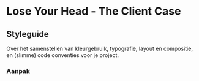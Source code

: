 # Lose Your Head - The Client Case

## Styleguide
Over het samenstellen van kleurgebruik, typografie, layout en compositie, en (slimme) code conventies voor je project.

### Aanpak

<!-- Workshop over kleur, kleurenpallet en handige code -->

<!--
Sprint 4: 

Interface inventory

Je begint met het in kaart brengen van alle onderdelen van de huisstijl en gemaakte websites. Het resultaat is een interface inventory, een verzameling van alle gemaakte interface elementen zoals typografie, images, media, buttons en andere formulier elementen.

Jullie gaan met de studenten die dezelfde opdracht hebben de onderdelen van de huisstijl verzamelen in het Figma document van de opdrachtgever (of maak een gedeeld Figma bestand aan als die er nog niet is).
Kopieer de artboards van de Interface Inventory template naar jullie Figma document, in een nieuwe Page, genaamd “Interface inventory”.
Verzamel per categorie van de interface inventory alle gemaakte en gebruikte stijlen:
Maak screenshots van alle onderdelen van de websites die jullie hebben gemaakt
Maak screenshots van alle onderdelen van het aangeleverde ontwerp van de opdrachtgever
Maak screenshots van alle onderdelen van de door jullie gemaakte Figma ontwerpen
Bespreek de interface inventory met een mentor, zodat jullie een goed beeld krijgen van de verschillende onderdelen die in gebruik zijn.
Voorbeeld van een Interface inventory van alle buttons die gebruikt worden op een bank website. Bron Interface Inventory van Brad Frost

Styleguide samenstellen

Nu je een inventarisatie hebt gemaakt van alle onderdelen kunnen jullie een styleguide maken. Bepaal voor de basiselementen kleur, typografie en formulier elementen hoe die eruit moeten zien, door deze stappen te volgen:

Bespreek het verzamelde materiaal uit de interface inventory en onderzoek of je overeenkomsten kunt ontdekken tussen de verschillende huisstijl onderdelen.
Kopieer de artboards van de Styleguide template naar jullie Figma document.
Maak een ontwerp voor de verschillende huisstijl onderdelen:
Bepaal de verschillende kleuren voor de huisstijl in RGB of HSL formaat, maak een voorbeeld en schrijf een korte uitleg.
Bepaal alle typografische elementen zoals headings, text, links, lijsten en/of tabellen, ontwerp voorbeelden en schrijf een korte uitleg.
Bepaal de formulier elementen zoals buttons, inputs, selects en radio's, ontwerp voorbeelden en schrijf een korte uitleg.
Gedeelde Stylesheet maken

Op basis van de styleguide gaan jullie een gezamenlijke stylesheet maken. Jullie gaan als team één stylesheet maken met de basis elementen van de huisstijl zoals de kleuren, typografie en formulier elementen. Later deze sprint ga je die misschien uitbreiden met meer gedeelde elementen. Zo zorg je ervoor dat op verschillende websites de huisstijl consistent wordt toegepast.

Slechts één teamlid forkt de repo 'Look and Feel - Styleguide' voor deze opdracht. Deze persoon voegt de teamleden toe als 'Collaborators': Ga naar de settings van de repository, klik op collaborators en voeg de GitHub accounts van de overige teamleden toe.
Nu kunnen alle teamleden samenwerken op die repository, door deze allemaal te clonen (downloaden). Alle teamleden kunnen nu op hun eigen computer onderdelen van de website coderen, en hun aanpassingen en wijzigingen committen en pushen naar jullie gezamenlijke repository.
Hernoem het CSS file projectnaam.css naar jouw opdrachtgever (red-pers.css, dda.css, etc.). Hier gaan jullie de CSS schrijven voor de huisstijl. Het begin van de HTML staat al klaar.
Ontwerp en maak de CSS voor de huisstijl onderdelen, overleg met het team hoe jullie de CSS classes gaan noemen. Schrijf de afspraken over bijvoorbeeld classnames en code conventies op het whiteboard.
Beschrijf in de Readme alle onderdelen van de styleguide en hoe de code in de stylesheet kan worden toegepast.
Zet de gezamenlijke stylesheet live door de repo te publiceren met GitHub pages.
Gebruik de gezamenlijke stylesheet in je eigen project en pas je code aan, zodat je de nieuwe classes gebruikt. Jouw CSS zal kleiner worden, omdat een deel al in de gezamenlijke stylesheet staat.
Zorg dat jullie veranderingen in de styleguide bijhouden met issues, zodat iemand uit het team het kan aanpassen.

-->